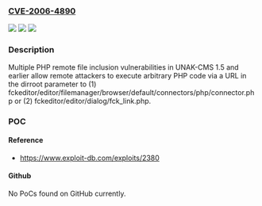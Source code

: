 ### [CVE-2006-4890](https://cve.mitre.org/cgi-bin/cvename.cgi?name=CVE-2006-4890)
![](https://img.shields.io/static/v1?label=Product&message=n%2Fa&color=blue)
![](https://img.shields.io/static/v1?label=Version&message=n%2Fa&color=blue)
![](https://img.shields.io/static/v1?label=Vulnerability&message=n%2Fa&color=brighgreen)

### Description

Multiple PHP remote file inclusion vulnerabilities in UNAK-CMS 1.5 and earlier allow remote attackers to execute arbitrary PHP code via a URL in the dirroot parameter to (1) fckeditor/editor/filemanager/browser/default/connectors/php/connector.php or (2) fckeditor/editor/dialog/fck_link.php.

### POC

#### Reference
- https://www.exploit-db.com/exploits/2380

#### Github
No PoCs found on GitHub currently.


